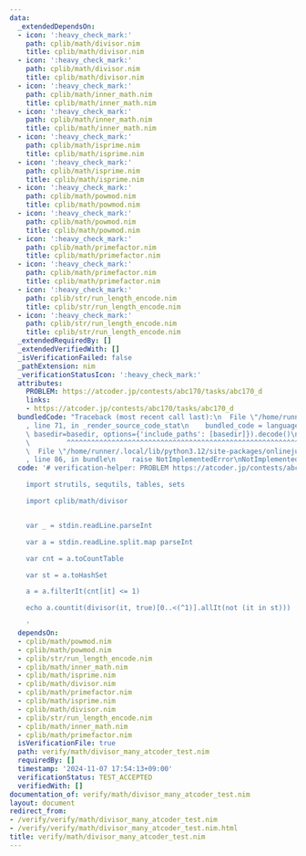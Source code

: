 ```yaml
---
data:
  _extendedDependsOn:
  - icon: ':heavy_check_mark:'
    path: cplib/math/divisor.nim
    title: cplib/math/divisor.nim
  - icon: ':heavy_check_mark:'
    path: cplib/math/divisor.nim
    title: cplib/math/divisor.nim
  - icon: ':heavy_check_mark:'
    path: cplib/math/inner_math.nim
    title: cplib/math/inner_math.nim
  - icon: ':heavy_check_mark:'
    path: cplib/math/inner_math.nim
    title: cplib/math/inner_math.nim
  - icon: ':heavy_check_mark:'
    path: cplib/math/isprime.nim
    title: cplib/math/isprime.nim
  - icon: ':heavy_check_mark:'
    path: cplib/math/isprime.nim
    title: cplib/math/isprime.nim
  - icon: ':heavy_check_mark:'
    path: cplib/math/powmod.nim
    title: cplib/math/powmod.nim
  - icon: ':heavy_check_mark:'
    path: cplib/math/powmod.nim
    title: cplib/math/powmod.nim
  - icon: ':heavy_check_mark:'
    path: cplib/math/primefactor.nim
    title: cplib/math/primefactor.nim
  - icon: ':heavy_check_mark:'
    path: cplib/math/primefactor.nim
    title: cplib/math/primefactor.nim
  - icon: ':heavy_check_mark:'
    path: cplib/str/run_length_encode.nim
    title: cplib/str/run_length_encode.nim
  - icon: ':heavy_check_mark:'
    path: cplib/str/run_length_encode.nim
    title: cplib/str/run_length_encode.nim
  _extendedRequiredBy: []
  _extendedVerifiedWith: []
  _isVerificationFailed: false
  _pathExtension: nim
  _verificationStatusIcon: ':heavy_check_mark:'
  attributes:
    PROBLEM: https://atcoder.jp/contests/abc170/tasks/abc170_d
    links:
    - https://atcoder.jp/contests/abc170/tasks/abc170_d
  bundledCode: "Traceback (most recent call last):\n  File \"/home/runner/.local/lib/python3.12/site-packages/onlinejudge_verify/documentation/build.py\"\
    , line 71, in _render_source_code_stat\n    bundled_code = language.bundle(stat.path,\
    \ basedir=basedir, options={'include_paths': [basedir]}).decode()\n          \
    \         ^^^^^^^^^^^^^^^^^^^^^^^^^^^^^^^^^^^^^^^^^^^^^^^^^^^^^^^^^^^^^^^^^^^^^^^^^^^^^^^^^\n\
    \  File \"/home/runner/.local/lib/python3.12/site-packages/onlinejudge_verify/languages/nim.py\"\
    , line 86, in bundle\n    raise NotImplementedError\nNotImplementedError\n"
  code: '# verification-helper: PROBLEM https://atcoder.jp/contests/abc170/tasks/abc170_d

    import strutils, sequtils, tables, sets

    import cplib/math/divisor


    var _ = stdin.readLine.parseInt

    var a = stdin.readLine.split.map parseInt

    var cnt = a.toCountTable

    var st = a.toHashSet

    a = a.filterIt(cnt[it] <= 1)

    echo a.countit(divisor(it, true)[0..<(^1)].allIt(not (it in st)))

    '
  dependsOn:
  - cplib/math/powmod.nim
  - cplib/math/powmod.nim
  - cplib/str/run_length_encode.nim
  - cplib/math/inner_math.nim
  - cplib/math/isprime.nim
  - cplib/math/divisor.nim
  - cplib/math/primefactor.nim
  - cplib/math/isprime.nim
  - cplib/math/divisor.nim
  - cplib/str/run_length_encode.nim
  - cplib/math/inner_math.nim
  - cplib/math/primefactor.nim
  isVerificationFile: true
  path: verify/math/divisor_many_atcoder_test.nim
  requiredBy: []
  timestamp: '2024-11-07 17:54:13+09:00'
  verificationStatus: TEST_ACCEPTED
  verifiedWith: []
documentation_of: verify/math/divisor_many_atcoder_test.nim
layout: document
redirect_from:
- /verify/verify/math/divisor_many_atcoder_test.nim
- /verify/verify/math/divisor_many_atcoder_test.nim.html
title: verify/math/divisor_many_atcoder_test.nim
---
```

